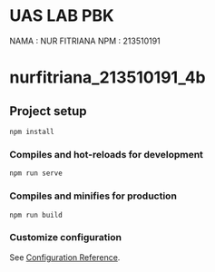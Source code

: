 # UAS LAB PBK
NAMA   : NUR FITRIANA
NPM    : 213510191

# nurfitriana_213510191_4b

## Project setup
```
npm install
```

### Compiles and hot-reloads for development
```
npm run serve
```

### Compiles and minifies for production
```
npm run build
```

### Customize configuration
See [Configuration Reference](https://cli.vuejs.org/config/).
